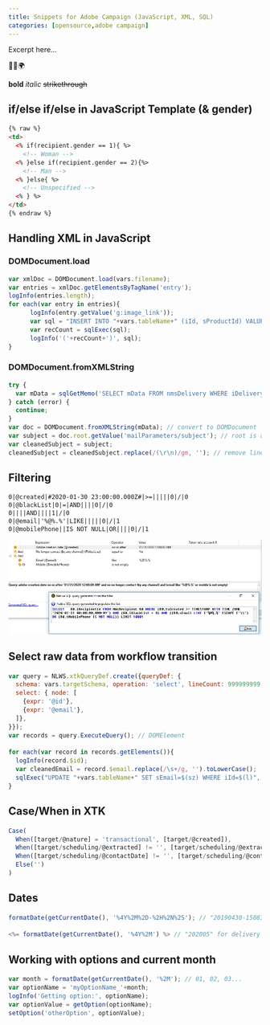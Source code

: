```yaml
---
title: Snippets for Adobe Campaign (JavaScript, XML, SQL)
categories: [opensource,adobe campaign]
---
```


Excerpt here...

<p class="text-center">🐍👑🌍</p>

<!--more-->

**bold** *italic*  ~~strikethrough~~

## if/else if/else in JavaScript Template (& gender)
```html
{% raw %}
<td>
  <% if(recipient.gender == 1){ %>
    <!-- Woman -->
  <% }else if(recipient.gender == 2){%>
    <!-- Man -->
  <% }else{ %>
    <!-- Unspecified -->
  <% } %>
</td>
{% endraw %}
```

## Handling XML in JavaScript
### DOMDocument.load
```js
var xmlDoc = DOMDocument.load(vars.filename);
var entries = xmlDoc.getElementsByTagName('entry');
logInfo(entries.length);
for each(var entry in entries){
	  logInfo(entry.getValue('g:image_link'));
	  var sql = "INSERT INTO "+vars.tableName+" (iId, sProductId) VALUES ($(id), 'a')";
	  var recCount = sqlExec(sql);
	  logInfo('('+recCount+')', sql);
}
```
### DOMDocument.fromXMLString
```js
try {
  var mData = sqlGetMemo('SELECT mData FROM nmsDelivery WHERE iDeliveryId = $(l)', record.$id); // get memo from DB, @return string
} catch (error) {
  continue;
}
var doc = DOMDocument.fromXMLString(mData); // convert to DOMDocument
var subject = doc.root.getValue('mailParameters/subject'); // root is a DOMElement and getValue @return string
var cleanedSubject = subject;
cleanedSubject = cleanedSubject.replace(/(\r\n)/gm, ''); // remove line breaks
```

## Filtering
```console
0|@created|#2020-01-30 23:00:00.000Z#|>=|||||0|/|0
0|@blackList|0|=|AND||||0|/|0
0||||AND||||1|/|0
0|@email|'%@%.%'|LIKE|||||0|/|1
0|@mobilePhone||IS NOT NULL|OR||||0|/|1
```

![todo](/assets/images/2020/01/20200117-160032-screenshot-7.jpg)

## Select raw data from workflow transition
```javascript
var query = NLWS.xtkQueryDef.create({queryDef: {
  schema: vars.targetSchema, operation: 'select', lineCount: 999999999, // /!\ lineCount defaults to 10,000
  select: { node: [
    {expr: '@id'},
    {expr: '@email'},
  ]},
}});
var records = query.ExecuteQuery(); // DOMElement

for each(var record in records.getElements()){
  logInfo(record.$id);
  var cleanedEmail = record.$email.replace(/\s+/g, '').toLowerCase();
  sqlExec("UPDATE "+vars.tableName+" SET sEmail=$(sz) WHERE iId=$(l)", cleanedEmail, record.$id);
}
```

## Case/When in XTK
```js
Case(
  When([target/@nature] = 'transactional', [target/@created]),
  When([target/scheduling/@extracted] != '', [target/scheduling/@extracted]),
  When([target/scheduling/@contactDate] != '', [target/scheduling/@contactDate]),              
  Else('')
)
```

## Dates
```javascript
formatDate(getCurrentDate(), '%4Y%2M%2D-%2H%2N%2S'); // "20190430-150837" for folder names

<%= formatDate(getCurrentDate(), '%4Y%2M') %> // "202005" for delivery labels [scenario/@useLabelScript]
```

## Working with options and current month
```js
var month = formatDate(getCurrentDate(), '%2M'); // 01, 02, 03...
var optionName = 'myOptionName_'+month;
logInfo('Getting option:', optionName);
var optionValue = getOption(optionName);
setOption('otherOption', optionValue);
```
